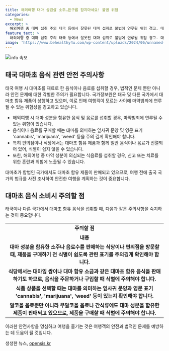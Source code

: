 ```yaml
---
title: 해외여행 대마 삼겹살 소주…뜬구름 잡지마세요! 불법 위험
categories:
  - News
excerpt: >
  해외여행 중 대마 섭취 주의 태국 등에서 잘못된 대마 섭취로 불법에 연루될 위험 경고. 대마 함유 음료·식품 주목. 대마 성분 확인 필요. 해외여행 중 대마 섭취에 주의, 셋업 범죄 가능성도 경고. 국정원은 해외여행객에게 마약 섭취 경고하고, 인천공항 등에 주의 포스터 비치 및 카드뉴스 공개할 예정.
feature_text: >
  해외여행 중 대마 섭취 주의 태국 등에서 잘못된 대마 섭취로 불법에 연루될 위험 경고. 대마 함유 음료·식품 주목. 대마 성분 확인 필요. 해외여행 중 대마 섭취에 주의, 셋업 범죄 가능성도 경고. 국정원은 해외여행객에게 마약 섭취 경고하고, 인천공항 등에 주의 포스터 비치 및 카드뉴스 공개할 예정.
image: 'https://www.behealthy4u.com/wp-content/uploads/2024/06/unnamed-file.png'
---
```


<p><img src="https://www.behealthy4u.com/wp-content/uploads/2024/06/unnamed-file.png" alt="info 속보" /></p>

<h2 data-ke-size="size26">태국 대마초 음식 관련 안전 주의사항</h2>

<p>태국 여행 시 대마초를 재료로 한 음식이나 음료를 섭취할 경우, 법적인 문제 뿐만 아니라 안전 문제에 대한 각별한 주의가 필요합니다. 국가정보원은 태국 및 다른 국가에서 대마초 함유 제품이 성행하고 있으며, 이로 인해 여행객이 모르는 사이에 마약범죄에 연루될 수 있는 위험성을 경고하고 있습니다.</p>

<ul>
  <li>해외여행 시 대마 성분을 함유한 음식 및 음료를 섭취할 경우, 마약범죄에 연루될 수 있는 위험이 있습니다.</li>
  <li>음식이나 음료를 구매할 때는 대마를 의미하는 잎사귀 문양 및 영문 표기 'cannabis', 'marijuana', 'weed' 등을 주의 깊게 확인해야 합니다.</li>
  <li>특히 편의점이나 식당에서는 대마초 함유 제품과 함께 일반 음식이나 음료가 진열되어 있어, 식별이 쉽지 않을 수 있습니다.</li>
  <li>또한, 해외여행 중 마약 성분이 의심되는 식음료를 섭취할 경우, 신고 또는 치료를 위한 혼란과 위험에 노출될 수 있습니다.</li>
</ul>

<p>대마초가 합법인 국가에서도 대마초 함유 제품이 판매되고 있으므로, 여행 전에 출국 국가의 법규를 사전 조사하여 안전한 여행을 계획하는 것이 중요합니다.</p>

<h2 data-ke-size="size26">대마초 음식 소비시 주의할 점</h2>

<p>태국이나 다른 국가에서 대마초 함유 음식을 섭취할 때, 다음과 같은 주의사항을 숙지하는 것이 중요합니다.</p>

<table>
  <tr>
    <td style="text-align: center; height: 17px;"><b>주의할 점</b></td>
  </tr>
  <tr>
    <td style="text-align: center; height: 17px;"><b>내용</b></td>
  </tr>
  <tr>
    <td style="text-align: center; height: 17px;"><b>대마 성분을 함유한 소주나 음료수를 판매하는 식당이나 편의점을 방문할 때, 제품을 구매하기 전 식별이 쉽도록 관련 표기를 주의깊게 확인해야 합니다.</b></td>
  </tr>
  <tr>
    <td style="text-align: center; height: 17px;"><b>식당에서는 대마잎 쌈이나 대마 함유 소금과 같은 대마초 함유 음식을 판매하기도 하므로, 음식을 주문하거나 구입할 때 식별에 주의해야 합니다.</b></td>
  </tr>
  <tr>
    <td style="text-align: center; height: 17px;"><b>식품 상품을 선택할 때는 대마를 의미하는 잎사귀 문양과 영문 표기 'cannabis', 'marijuana', 'weed' 등이 있는지 확인해야 합니다.</b></td>
  </tr>
  <tr>
    <td style="text-align: center; height: 17px;"><b>알코올 음료뿐만 아니라 무알코올 음료나 간식류에도 대마 성분을 함유한 제품이 판매되고 있으므로, 제품을 구매할 때 식별에 주의해야 합니다.</b></td>
  </tr>
</table>

<p>이러한 안전사항을 명심하고 여행을 즐기는 것은 여행객의 안전과 법적인 문제를 예방하는 데 도움이 될 것입니다.</p>
생생한 뉴스, <a href="https://opensis.kr" rel="dofollow">opensis.kr</a>


